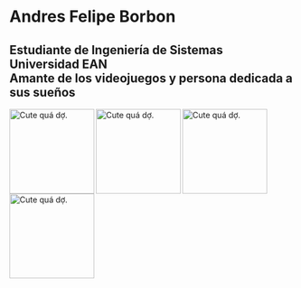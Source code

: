 <h1>
    Andres Felipe Borbon
</h1>
<h2>
  Estudiante de Ingeniería de Sistemas
<br>
  Universidad EAN
<br>
  Amante de los videojuegos y persona dedicada a sus sueños
</h2>
<img src="https://i.pinimg.com/564x/0f/04/ac/0f04ac135a8d6db96514bd97261c1c97.jpg" 
     align="left"
     alt="Cute quá dợ.";
     width="150"
     height="150"
     title="Cute quá dợ.">
<img src="https://i.pinimg.com/564x/11/ec/77/11ec77d4a151888e5389209e61a56d45.jpg"
     align="left"
     alt="Cute quá dợ.";
     width="150"
     height="150"
     title="Cute quá dợ.">
<img src="https://i.pinimg.com/564x/02/34/03/0234032947fc30f698b37187f18f1be9.jpg"
     align="left"
     alt="Cute quá dợ.";
     width="150"
     height="150"
     title="Cute quá dợ.">
<img src="https://i.pinimg.com/564x/d4/9f/5d/d49f5d5566afb032a4730e7cf5ecb238.jpg"
     align="left"
     alt="Cute quá dợ.";
     width="150"
     height="150"
     title="Cute quá dợ.">
